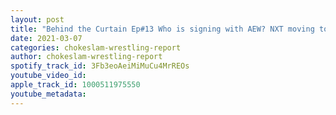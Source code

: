 ```yaml
---
layout: post
title: "Behind the Curtain Ep#13 Who is signing with AEW? NXT moving to Tuesday! And the sex offenders who are trying to get back into wrestling?"
date: 2021-03-07
categories: chokeslam-wrestling-report
author: chokeslam-wrestling-report
spotify_track_id: 3Fb3eoAeiMiMuCu4MrREOs
youtube_video_id: 
apple_track_id: 1000511975550
youtube_metadata: 
---
```

